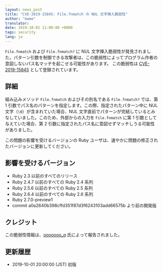 ```yaml
---
layout: news_post
title: "CVE-2019-15845: File.fnmatch の NUL 文字挿入脆弱性"
author: "mame"
translator:
date: 2019-10-01 11:00:00 +0000
tags: security
lang: ja
---
```


`File.fnmatch` および `File.fnmatch?` に NUL 文字挿入脆弱性が発見されました。パターン引数を制御できる攻撃者は、この脆弱性によってプログラム作者の意図しないパス名マッチを起こせる可能性があります。
この脆弱性は [CVE-2019-15845](https://cve.mitre.org/cgi-bin/cvename.cgi?name=CVE-2019-15845) として登録されています。

## 詳細

組み込みメソッド `File.fnmatch` およびその別名である `File.fnmatch?` では、第 1 引数でパス名のパターンを指定します。この際、指定されたパターン中に NUL 文字（`\0`）が含まれていた場合、NUL 文字直前でパターンが完結しているとみなしていました。このため、外部からの入力を `File.fnmatch` に第 1 引数として与えていた場合、第 2 引数に指定されたパス名に意図せずマッチしうる可能性がありました。

この問題の影響を受けるバージョンの Ruby ユーザは、速やかに問題の修正されたバージョンに更新してください。

## 影響を受けるバージョン

* Ruby 2.3 以前のすべてのリリース
* Ruby 2.4.7 以前のすべての Ruby 2.4 系列
* Ruby 2.5.6 以前のすべての Ruby 2.5 系列
* Ruby 2.6.4 以前のすべての Ruby 2.6 系列
* Ruby 2.7.0-preview1
* commit a0a2640b398cffd351f87d3f6243103add66575b より前の開発版

## クレジット

この脆弱性情報は、[ooooooo_q](https://hackerone.com/ooooooo_q) 氏によって報告されました。

## 更新履歴

* 2019-10-01 20:00:00 (JST) 初版
